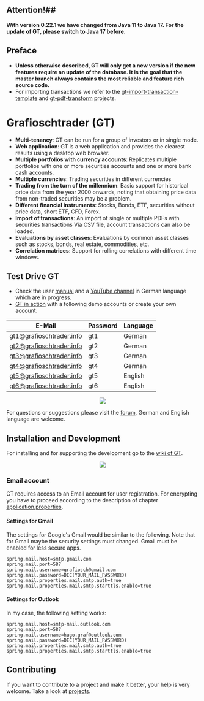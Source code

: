 
## Attention!##
**With version 0.22.1 we have changed from Java 11 to Java 17. For the update of GT, please switch to Java 17 before.** 

## Preface
- **Unless otherwise described, GT will only get a new version if the new features require an update of the database. It is the goal that the master branch always contains the most reliable and feature rich source code.** 
- For importing transactions we refer to the [gt-import-transaction-template](//github.com/grafioschtrader/gt-import-transaction-template) and [gt-pdf-transform](//github.com/grafioschtrader/gt-pdf-transform) projects.

# Grafioschtrader (GT)
+ **Multi-tenancy**: GT can be run for a group of investors or in single mode.
+ **Web application**: GT is a web application and provides the clearest results using a desktop web browser.
+ **Multiple portfolios with currency accounts**: Replicates multiple portfolios with one or more securities accounts and one or more bank cash accounts.
+ **Multiple currencies**: Trading securities in different currencies
+ **Trading from the turn of the millennium**: Basic support for historical price data from the year 2000 onwards, noting that obtaining price data from non-traded securities may be a problem.
+ **Different financial instruments**: Stocks, Bonds, ETF, securities without price data, short ETF, CFD, Forex.
+ **Import of transactions**: An import of single or multiple PDFs with securities transactions Via CSV file, account transactions can also be loaded.
+ **Evaluations by asset classes**: Evaluations by common asset classes such as stocks, bonds, real estate, commodities, etc.
+ **Correlation matrices**: Support for rolling correlations with different time windows.

## Test Drive GT
* Check the user [manual](//grafioschtrader.github.io/gt-user-manual/de/intro/) and a [YouTube channel](//www.youtube.com/channel/UCpogJM4KxrZGOyPoQx1xVKQ) in German language which are in progress.
* [GT in action](//www.grafioschtrader.info/grafioschtrader) with a following demo accounts or create your own account.

| E-Mail  | Password | Language |
| ------------- | ------------- |----|
| gt1@grafioschtrader.info  | gt1  | German |
| gt2@grafioschtrader.info  | gt2  | German |
| gt3@grafioschtrader.info  | gt3  | German |
| gt4@grafioschtrader.info  | gt4  | German |
| gt5@grafioschtrader.info  | gt5  | English |
| gt6@grafioschtrader.info  | gt6  | English |

<p align="center">
    <a href="https://grafioschtrader.github.io/gt-user-manual/de/gt_depot_report.png" target="_blank">
        <img src="https://grafioschtrader.github.io/gt-user-manual/de/gt_depot_report.png">
    </a>
</p>

For questions or suggestions please visit the [forum](//www.grafioschtrader.info/forums/), German and English language are welcome.

## Installation and Development
For installing and for supporting the development go to the [wiki of GT](//github.com/grafioschtrader/grafioschtrader/wiki).
<p align="center">
    <a href="https://grafioschtrader.github.io/gt-user-manual/de/Komponenten.svg" target="_blank">
        <img src="https://grafioschtrader.github.io/gt-user-manual/de/Komponenten.svg">
    </a>
</p>

### Email account
GT requires access to an Email account for user registration. For encrypting you have to proceed according to the description of chapter [application.properties](./backend#applicationproperties).
#### Settings for Gmail
The settings for Google's Gmail would be similar to the following. Note that for Gmail maybe the security settings must changed. Gmail must be enabled for less secure apps.
```
spring.mail.host=smtp.gmail.com
spring.mail.port=587
spring.mail.username=grafiosch@gmail.com
spring.mail.password=DEC(YOUR_MAIL_PASSWORD)
spring.mail.properties.mail.smtp.auth=true
spring.mail.properties.mail.smtp.starttls.enable=true
```
#### Settings for Outlook
In my case, the following setting works:
```
spring.mail.host=smtp-mail.outlook.com
spring.mail.port=587
spring.mail.username=hugo.graf@outlook.com
spring.mail.password=DEC(YOUR_MAIL_PASSWORD)
spring.mail.properties.mail.smtp.auth=true
spring.mail.properties.mail.smtp.starttls.enable=true
```

## Contributing
If you want to contribute to a project and make it better, your help is very welcome. Take a look at [projects](//github.com/hugograf/grafioschtrader/projects/1).
